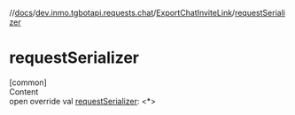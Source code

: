 //[docs](../../../index.md)/[dev.inmo.tgbotapi.requests.chat](../index.md)/[ExportChatInviteLink](index.md)/[requestSerializer](request-serializer.md)



# requestSerializer  
[common]  
Content  
open override val [requestSerializer](request-serializer.md): <*>  



